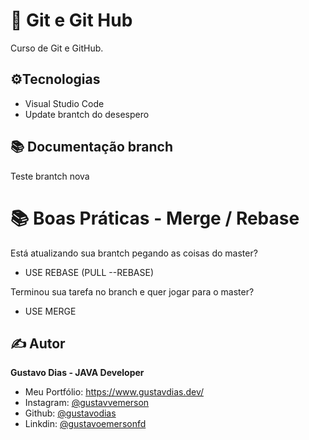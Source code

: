 # 📑 Git e Git Hub

Curso de Git e GitHub.

## ⚙️Tecnologias

- Visual Studio Code
- Update brantch do desespero

## 📚 Documentação branch

Teste brantch nova

# 📚 Boas Práticas - Merge / Rebase

Está atualizando sua brantch pegando as coisas do master?

- USE REBASE (PULL --REBASE)

Terminou sua tarefa no branch e quer jogar para o master?

- USE MERGE


## ✍️ Autor

**Gustavo Dias - JAVA Developer**

- Meu Portfólio: https://www.gustavdias.dev/
- Instagram: [@gustavvemerson](https://www.instagram.com/gustavvemerson/)
- Github: [@gustavodias](https://github.com/gustavodias)
- Linkdin: [@gustavoemersonfd](https://www.linkedin.com/in/gustavoemersonfd/)
